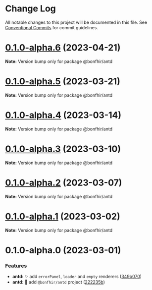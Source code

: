 # Change Log

All notable changes to this project will be documented in this file.
See [Conventional Commits](https://conventionalcommits.org) for commit guidelines.

# [0.1.0-alpha.6](https://github.com/bonfhir/bonfhir/compare/@bonfhir/antd@0.1.0-alpha.5...@bonfhir/antd@0.1.0-alpha.6) (2023-04-21)

**Note:** Version bump only for package @bonfhir/antd





# [0.1.0-alpha.5](https://github.com/bonfhir/bonfhir/compare/@bonfhir/antd@0.1.0-alpha.4...@bonfhir/antd@0.1.0-alpha.5) (2023-03-21)

**Note:** Version bump only for package @bonfhir/antd





# [0.1.0-alpha.4](https://github.com/bonfhir/bonfhir/compare/@bonfhir/antd@0.1.0-alpha.3...@bonfhir/antd@0.1.0-alpha.4) (2023-03-14)

**Note:** Version bump only for package @bonfhir/antd





# [0.1.0-alpha.3](https://github.com/bonfhir/bonfhir/compare/@bonfhir/antd@0.1.0-alpha.2...@bonfhir/antd@0.1.0-alpha.3) (2023-03-10)

**Note:** Version bump only for package @bonfhir/antd





# [0.1.0-alpha.2](https://github.com/bonfhir/bonfhir/compare/@bonfhir/antd@0.1.0-alpha.1...@bonfhir/antd@0.1.0-alpha.2) (2023-03-07)

**Note:** Version bump only for package @bonfhir/antd





# [0.1.0-alpha.1](https://github.com/bonfhir/bonfhir/compare/@bonfhir/antd@0.1.0-alpha.0...@bonfhir/antd@0.1.0-alpha.1) (2023-03-02)

**Note:** Version bump only for package @bonfhir/antd





# 0.1.0-alpha.0 (2023-03-01)


### Features

* **antd:** :sparkles: add `errorPanel`, `loader` and `empty` renderers ([349b070](https://github.com/bonfhir/bonfhir/commit/349b070bc2837d0fcdcd84d8c2e6ffa6593a3de2))
* **antd:** :tada: add `@bonfhir/antd` project ([222235b](https://github.com/bonfhir/bonfhir/commit/222235bf665c0e45f05fafd6d1c5cee6dbc56e9f))
